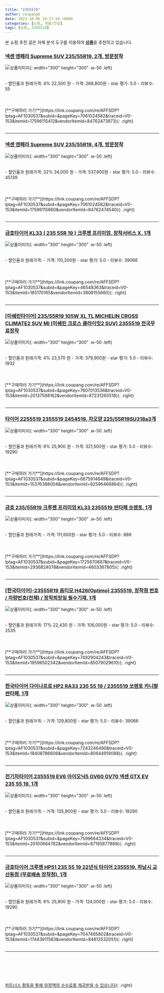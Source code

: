 ```yaml
---
title: "2355519"
author: coupang6
date: 2023-10-06 19:17:58 +0800
categories: [쇼핑, 생활/건강]
tags: [쇼핑, 2355519]
---
```


본 쇼핑 추천 글은 자체 분석 도구를 이용하여 [**상품**](https://link.coupang.com/a/bao1ui)을 추천하고 있습니다.

### [넥센 엔페라 Supreme SUV 235/55R19, 2개, 방문장착](https://link.coupang.com/re/AFFSDP?lptag=AF1030537&subid=&pageKey=7061024582&traceid=V0-153&itemId=17596115412&vendorItemId=84762473973)

![상품이미지](https://thumbnail8.coupangcdn.com/thumbnails/remote/230x230ex/image/retail/images/8505531509734161-47d2c5e8-ada0-4ee8-aa1d-ff94fd35df25.jpg){: width="300" height="300" .w-50 .left}


<br>
- 할인율과 원래가격: 4%  22,500   원
- 가격: 268,800원
- star 평가: 5.0
- 리뷰수: 55
<br>
<br>
<br>
<br>
[**구매하러 가기**](https://link.coupang.com/re/AFFSDP?lptag=AF1030537&subid=&pageKey=7061024582&traceid=V0-153&itemId=17596115412&vendorItemId=84762473973){: .right}
<br>
<br>

---

### [넥센 엔페라 Supreme SUV 235/55R19, 4개, 방문장착](https://link.coupang.com/re/AFFSDP?lptag=AF1030537&subid=&pageKey=7061024582&traceid=V0-153&itemId=17596115860&vendorItemId=84762474540)

![상품이미지](https://thumbnail9.coupangcdn.com/thumbnails/remote/230x230ex/image/retail/images/8505531744827577-0a40fba2-5ccd-4107-90d9-dc800d30f919.jpg){: width="300" height="300" .w-50 .left}


<br>
- 할인율과 원래가격: 32%  34,000   원
- 가격: 537,600원
- star 평가: 5.0
- 리뷰수: 45139
<br>
<br>
<br>
<br>
[**구매하러 가기**](https://link.coupang.com/re/AFFSDP?lptag=AF1030537&subid=&pageKey=7061024582&traceid=V0-153&itemId=17596115860&vendorItemId=84762474540){: .right}
<br>
<br>

---

### [금호타이어 KL33 ( 235 55R 19 ) 크루젠 프리미엄, 장착서비스 X, 1개](https://link.coupang.com/re/AFFSDP?lptag=AF1030537&subid=&pageKey=46548363&traceid=V0-153&itemId=165170165&vendorItemId=3809155660)

![상품이미지](https://thumbnail6.coupangcdn.com/thumbnails/remote/230x230ex/image/vendor_inventory/images/2018/07/12/10/7/45c223af-7d7c-419d-a755-aa340f43f8d8.jpg){: width="300" height="300" .w-50 .left}


<br>
- 할인율과 원래가격: 
- 가격: 110,200원
- star 평가: 5.0
- 리뷰수: 39066
<br>
<br>
<br>
<br>
[**구매하러 가기**](https://link.coupang.com/re/AFFSDP?lptag=AF1030537&subid=&pageKey=46548363&traceid=V0-153&itemId=165170165&vendorItemId=3809155660){: .right}
<br>
<br>

---

### [[미쉐린타이어] 235/55R19 105W XL TL MICHELIN CROSS CLIMATE2 SUV MI (미쉐린 크로스 클라이밋2 SUV) 2355519 전국무료장착](https://link.coupang.com/re/AFFSDP?lptag=AF1030537&subid=&pageKey=7607013536&traceid=V0-153&itemId=20137598162&vendorItemId=87231260518)

![상품이미지](https://thumbnail9.coupangcdn.com/thumbnails/remote/230x230ex/image/vendor_inventory/5292/e102f0a11c17f1e3ace7ace4867bfb84c4d241c3356c276886684d2356a4.png){: width="300" height="300" .w-50 .left}


<br>
- 할인율과 원래가격: 4%  23,570   원
- 가격: 379,900원
- star 평가: 5.0
- 리뷰수: 1932
<br>
<br>
<br>
<br>
[**구매하러 가기**](https://link.coupang.com/re/AFFSDP?lptag=AF1030537&subid=&pageKey=7607013536&traceid=V0-153&itemId=20137598162&vendorItemId=87231260518){: .right}
<br>
<br>

---

### [타이어 2255519 2355519 2454519, 차오양 225/55R19SU318a3개](https://link.coupang.com/re/AFFSDP?lptag=AF1030537&subid=&pageKey=6675914849&traceid=V0-153&itemId=15376388004&vendorItemId=82596466864)

![상품이미지](https://thumbnail6.coupangcdn.com/thumbnails/remote/230x230ex/image/vendor_inventory/626e/505737ae311d2b9faf0aadea11855dd7eb8943de68384912606f8c9e7a41.png){: width="300" height="300" .w-50 .left}


<br>
- 할인율과 원래가격: 9%  25,900   원
- 가격: 321,500원
- star 평가: 5.0
- 리뷰수: 19290
<br>
<br>
<br>
<br>
[**구매하러 가기**](https://link.coupang.com/re/AFFSDP?lptag=AF1030537&subid=&pageKey=6675914849&traceid=V0-153&itemId=15376388004&vendorItemId=82596466864){: .right}
<br>
<br>

---

### [금호 235/55R19 크루젠 프리미엄 KL33 2355519 싼타페 쏘렌토, 1개](https://link.coupang.com/re/AFFSDP?lptag=AF1030537&subid=&pageKey=1725670887&traceid=V0-153&itemId=2936824078&vendorItemId=4603367805)

![상품이미지](https://thumbnail6.coupangcdn.com/thumbnails/remote/230x230ex/image/vendor_inventory/ecd3/5006fb4984697e96fd40b6baf40548f48e579ee8f159abf1c58055d93e46.jpg){: width="300" height="300" .w-50 .left}


<br>
- 할인율과 원래가격: 
- 가격: 111,600원
- star 평가: 5.0
- 리뷰수: 889
<br>
<br>
<br>
<br>
[**구매하러 가기**](https://link.coupang.com/re/AFFSDP?lptag=AF1030537&subid=&pageKey=1725670887&traceid=V0-153&itemId=2936824078&vendorItemId=4603367805){: .right}
<br>
<br>

---

### [[한국타이어]-23555R19 옵티모 H426(Optimo) 2355519, 장착점 번호 / 차량번호(전체) / 장착희망일 필수기재, 1개](https://link.coupang.com/re/AFFSDP?lptag=AF1030537&subid=&pageKey=7492904243&traceid=V0-153&itemId=19596502342&vendorItemId=85079029610)

![상품이미지](https://thumbnail9.coupangcdn.com/thumbnails/remote/230x230ex/image/vendor_inventory/65ae/03c2ea2c928dc6b5724dd7e24b97ad5123ad1693da1dcfeb9663c992bc81.jpg){: width="300" height="300" .w-50 .left}


<br>
- 할인율과 원래가격: 17%  22,430   원
- 가격: 106,000원
- star 평가: 5.0
- 리뷰수: 2535
<br>
<br>
<br>
<br>
[**구매하러 가기**](https://link.coupang.com/re/AFFSDP?lptag=AF1030537&subid=&pageKey=7492904243&traceid=V0-153&itemId=19596502342&vendorItemId=85079029610){: .right}
<br>
<br>

---

### [한국타이어 다이나프로 HP2 RA33 235 55 19 / 2355519 쏘렌토 카니발 싼타페, 1개](https://link.coupang.com/re/AFFSDP?lptag=AF1030537&subid=&pageKey=7243246490&traceid=V0-153&itemId=18408786606&vendorItemId=80644919088)

![상품이미지](https://thumbnail6.coupangcdn.com/thumbnails/remote/230x230ex/image/vendor_inventory/b08c/b0ed2548fbea94a7a9295a0811e7a028249ac8c130a95e039a9f0e6c74e9.jpg){: width="300" height="300" .w-50 .left}


<br>
- 할인율과 원래가격: 
- 가격: 129,800원
- star 평가: 5.0
- 리뷰수: 39066
<br>
<br>
<br>
<br>
[**구매하러 가기**](https://link.coupang.com/re/AFFSDP?lptag=AF1030537&subid=&pageKey=7243246490&traceid=V0-153&itemId=18408786606&vendorItemId=80644919088){: .right}
<br>
<br>

---

### [전기차타이어 2355519 EV6 아이오닉5 GV60 GV70 넥센 GTX EV 235 55 19, 1개](https://link.coupang.com/re/AFFSDP?lptag=AF1030537&subid=&pageKey=7599664334&traceid=V0-153&itemId=20100684782&vendorItemId=87195877889)

![상품이미지](https://thumbnail8.coupangcdn.com/thumbnails/remote/230x230ex/image/vendor_inventory/279b/5f53df0aa083e1bae193645b849abfbf82816da8af78151d4188e314399d.png){: width="300" height="300" .w-50 .left}


<br>
- 할인율과 원래가격: 
- 가격: 135,900원
- star 평가: 5.0
- 리뷰수: 19290
<br>
<br>
<br>
<br>
[**구매하러 가기**](https://link.coupang.com/re/AFFSDP?lptag=AF1030537&subid=&pageKey=7599664334&traceid=V0-153&itemId=20100684782&vendorItemId=87195877889){: .right}
<br>
<br>

---

### [금호타이어 크루젠 HP51 235 55 19 22년식 타이어 2355519, 하남시 교산동점 (무료배송 장착점), 1개](https://link.coupang.com/re/AFFSDP?lptag=AF1030537&subid=&pageKey=7047465802&traceid=V0-153&itemId=17443911583&vendorItemId=84612532051)

![상품이미지](https://thumbnail10.coupangcdn.com/thumbnails/remote/230x230ex/image/vendor_inventory/67a1/b49aa586ffeb7ba37877e4046bf51292db4a23e3ff7185f1f2aa1161c877.png){: width="300" height="300" .w-50 .left}


<br>
- 할인율과 원래가격: 9%  25,900   원
- 가격: 124,000원
- star 평가: 5.0
- 리뷰수: 19290
<br>
<br>
<br>
<br>
[**구매하러 가기**](https://link.coupang.com/re/AFFSDP?lptag=AF1030537&subid=&pageKey=7047465802&traceid=V0-153&itemId=17443911583&vendorItemId=84612532051){: .right}
<br>
<br>

---
<br><br><br><br><br> [파트너스 활동을 통해 일정액의 수수료를 제공받을 수 있습니다](https://link.coupang.com/a/bao1ui){: .right}